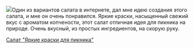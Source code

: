 <!--2025-06-08 19:42:24-->
<div class="yb">
  <div class="rss povarenok"><a href="https://www.povarenok.ru/recipes/show/182788/"><img src="https://www.povarenok.ru/data/cache/2025jun/07/23/3180115_47514-640x480.jpg"></a>Один из вариантов салата в интернете, дал мне идею создания этого салата, и мне он очень понравился. Яркие краски, насыщенный свежий вкус с ароматом копчености, этот салат отличная идея для пикника на природе. Очень вкусный, из простых ингредиентов, на скорую руку. <p class="titl"><a href="https://www.povarenok.ru/recipes/show/182788/">Салат "Яркие краски для пикника"</a></p></div>
</div>
